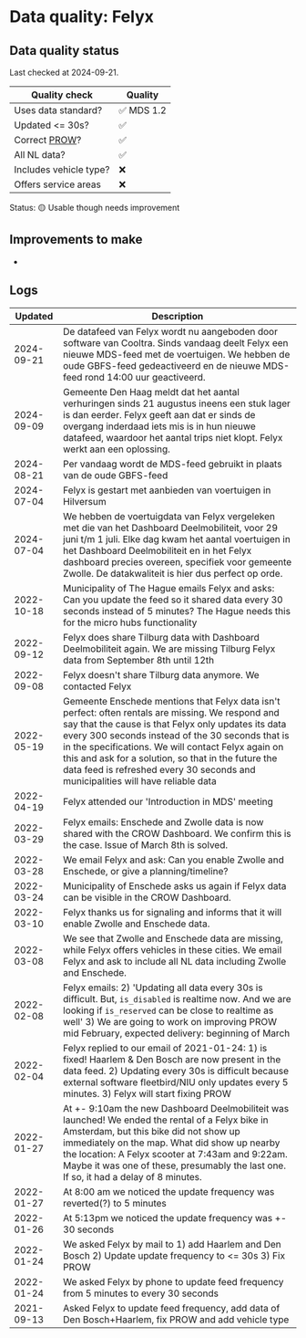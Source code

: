 # Data quality: Felyx

## Data quality status

Last checked at 2024-09-21.

| **Quality check**           | **Quality**
| --                          | --          |
| Uses data standard?         | ✅ MDS 1.2
| Updated <= 30s?             | ✅
| Correct [PROW](https://github.com/Stichting-CROW/dashboarddeelmobiliteit-datakwaliteit#%E2%84%B9%EF%B8%8F-correct-prow-4)?               | ✅
| All NL data?                | ✅
| Includes vehicle type?      | ❌
| Offers service areas        | ❌

Status: 🟡 Usable though needs improvement

## Improvements to make

-

## Logs

| Updated    | Description
| ----       | ---
| 2024-09-21 | De datafeed van Felyx wordt nu aangeboden door software van Cooltra. Sinds vandaag deelt Felyx een nieuwe MDS-feed met de voertuigen. We hebben de oude GBFS-feed gedeactiveerd en de nieuwe MDS-feed rond 14:00 uur geactiveerd.
| 2024-09-09 | Gemeente Den Haag meldt dat het aantal verhuringen sinds 21 augustus ineens een stuk lager is dan eerder. Felyx geeft aan dat er sinds de overgang inderdaad iets mis is in hun nieuwe datafeed, waardoor het aantal trips niet klopt. Felyx werkt aan een oplossing.
| 2024-08-21 | Per vandaag wordt de MDS-feed gebruikt in plaats van de oude GBFS-feed
| 2024-07-04 | Felyx is gestart met aanbieden van voertuigen in Hilversum
| 2024-07-04 | We hebben de voertuigdata van Felyx vergeleken met die van het Dashboard Deelmobiliteit, voor 29 juni t/m 1 juli. Elke dag kwam het aantal voertuigen in het Dashboard Deelmobiliteit en in het Felyx dashboard precies overeen, specifiek voor gemeente Zwolle. De datakwaliteit is hier dus perfect op orde.
| 2022-10-18 | Municipality of The Hague emails Felyx and asks: Can you update the feed so it shared data every 30 seconds instead of 5 minutes? The Hague needs this for the micro hubs functionality
| 2022-09-12 | Felyx does share Tilburg data with Dashboard Deelmobiliteit again. We are missing Tilburg Felyx data from September 8th until 12th
| 2022-09-08 | Felyx doesn't share Tilburg data anymore. We contacted Felyx
| 2022-05-19 | Gemeente Enschede mentions that Felyx data isn't perfect: often rentals are missing. We respond and say that the cause is that Felyx only updates its data every 300 seconds instead of the 30 seconds that is in the specifications. We will contact Felyx again on this and ask for a solution, so that in the future the data feed is refreshed every 30 seconds and municipalities will have reliable data
| 2022-04-19 | Felyx attended our 'Introduction in MDS' meeting
| 2022-03-29 | Felyx emails: Enschede and Zwolle data is now shared with the CROW Dashboard. We confirm this is the case. Issue of March 8th is solved.
| 2022-03-28 | We email Felyx and ask: Can you enable Zwolle and Enschede, or give a planning/timeline?
| 2022-03-24 | Municipality of Enschede asks us again if Felyx data can be visible in the CROW Dashboard.
| 2022-03-10 | Felyx thanks us for signaling and informs that it will enable Zwolle and Enschede data.
| 2022-03-08 | We see that Zwolle and Enschede data are missing, while Felyx offers vehicles in these cities. We email Felyx and ask to include all NL data including Zwolle and Enschede.
| 2022-02-08 | Felyx emails: 2) 'Updating all data every 30s is difficult. But, `is_disabled` is realtime now. And we are looking if `is_reserved` can be close to realtime as well'  3) We are going to work on improving PROW mid February, expected delivery: beginning of March
| 2022-02-04 | Felyx replied to our email of 2021-01-24: 1) is fixed! Haarlem & Den Bosch are now present in the data feed. 2) Updating every 30s is difficult because external software fleetbird/NIU only updates every 5 minutes. 3) Felyx will start fixing PROW
| 2022-01-27 | At +- 9:10am the new Dashboard Deelmobiliteit was launched! We ended the rental of a Felyx bike in Amsterdam, but this bike did not show up immediately on the map. What did show up nearby the location: A Felyx scooter at 7:43am and 9:22am. Maybe it was one of these, presumably the last one. If so, it had a delay of 8 minutes.
| 2022-01-27 | At 8:00 am we noticed the update frequency was reverted(?) to 5 minutes
| 2022-01-26 | At 5:13pm we noticed the update frequency was +- 30 seconds
| 2022-01-24 | We asked Felyx by mail to 1) add Haarlem and Den Bosch 2) Update update frequency to <= 30s 3) Fix PROW
| 2022-01-24 | We asked Felyx by phone to update feed frequency from 5 minutes to every 30 seconds
| 2021-09-13 | Asked Felyx to update feed frequency, add data of Den Bosch+Haarlem, fix PROW and add vehicle type
